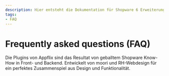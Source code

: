 ```yaml
---
description: Hier entsteht die Dokumentation für Shopware 6 Erweiterungen von Appflix
tags:
- FAQ
---
```


# Frequently asked questions (FAQ)

Die Plugins von Appflix sind das Resultat von geballtem Shopware Know-How in Front- und Backend. Entwickelt von moori und RH-Webdesign für ein perfektes Zusammenspiel aus Design und Funktionalität.
